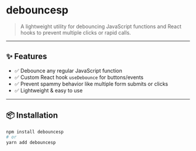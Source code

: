 # debouncesp

> A lightweight utility for debouncing JavaScript functions and React hooks to prevent multiple clicks or rapid calls.

---

## ✨ Features

- ✅ Debounce any regular JavaScript function
- ✅ Custom React hook `useDebounce` for buttons/events
- ✅ Prevent spammy behavior like multiple form submits or clicks
- ✅ Lightweight & easy to use

---

## 📦 Installation

```bash
npm install debouncesp
# or
yarn add debouncesp
